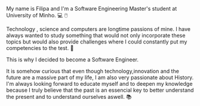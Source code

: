 My name is Filipa and I'm a Software Engineering Master's student at University of Minho. 	:computer: :computer_mouse:	

Technology , science and computers are longtime passions of mine. I have always wanted to study something that would not only 
incorporate these topics but would also provide challenges where I could constantly put my competencies to the test. :muscle:

This is why I decided to become a Software Engineer.

It is somehow curious that even though technology,innovation and the future are a massive part of my life, I am also very passionate about History. 
I'm always looking forward to educate myself and to deepen my knowledge because I truly believe that the past is an essencial key to better understand the present and to understand ourselves aswell. :books:
